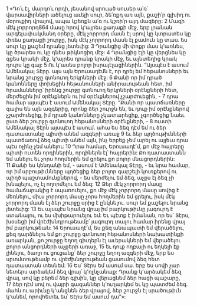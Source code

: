 1 «Դո՛ւ էլ, մարդո՛ւ որդի, յեսանով սրուած սուսեր ա՛ռ՝ վարսավիրների ածելուց աւելի սուր, ձե՛ռքդ առ այն, քաշի՛ր գլխիդ ու մօրուքիդ վրայով, ապա կշեռքն ա՛ռ ու կշռի՛ր այդ մազերը: 2 Մազի մէկ չորրորդ864 մասը հրով կ՚այրես քաղաքի մէջ, երբ լրանան արգելափակմանդ օրերը, մէկ չորրորդ մասն էլ սրով կը կտրատես կը փռես քաղաքի շուրջը, իսկ մէկ չորրորդ մասն էլ քամուն կը տաս. ես սուր կը քաշեմ դրանց յետեւից: 3 Դրանցից մի փոքր մաս կ՚առնես, կը ծրարես ու կը դնես թիկնոցիդ մէջ: 4 Դրանցից էլի կը վերցնես կը գցես կրակի մէջ, կ՚այրես դրանք կրակի մէջ, եւ այնտեղից կրակ դուրս կը գայ:
5 Ու կ՚ասես բոլոր իսրայէլացիներին. “Այսպէս է ասում Ամենակալ Տէրը. այս այն Երուսաղէմն է, որ դրել եմ հեթանոսների եւ նրանց շուրջը գտնուող երկրների մէջ: 6 Քանի որ իմ դրած կանոնները փոխեցին հեթանոսների անիրաւութեան հետ, իմ հրամանները՝ իրենց շուրջը գտնուող երկրների օրէնքների հետ, մերժեցին իմ օրէնքներն ու իմ օրէնքներով չշարժուեցին, - 7 դրա համար այսպէս է ասում Ամենակալ Տէրը. “Քանի որ պատճառները գալիս են այն ազգերից, որոնք ձեր շուրջն են, եւ դուք իմ օրէնքներով չշարժուեցիք, իմ դրած կանոնները չկատարեցիք, չգործեցիք նաեւ ըստ ձեր շուրջը գտնուող հեթանոսների օրէնքների, - 8 ուստի Ամենակալ Տէրն այսպէս է ասում. ահա ես ձեզ դէմ եմ ու ձեր դատաստանը պիտի անեմ ազգերի առաջ 9 եւ ձեր պղծութիւնների պատճառով ձեզ պիտի անեմ այն, ինչ երբեք չեմ արել ու այլեւս դրա պէս ոչինչ չեմ անելու: 10 Դրա համար, Երուսաղէ՛մ, քո մէջ հայրերը պիտի ուտեն որդիներին, որդիներն էլ՝ հայրերին: Քո դատաստանն եմ անելու եւ չորս հողմերին եմ ցրելու քո բոլոր մնացորդներին: 11 Քանի ես կենդանի եմ, - ասում է Ամենակալ Տէրը, - եւ նրա համար, որ իմ սրբութիւնները պղծեցիք ձեր բոլոր գարշելի կուռքերով ու պիղծ պաշտամունքներով, - ես մերժելու եմ ձեզ, աչքս էլ ձեզ չի խնայելու, ոչ էլ ողորմելու եմ ձեզ: 12 Ձեր մէկ չորրորդ մասը համաճարակից է սպառուելու, քո մէջ մէկ չորրորդ մասը սովից է մեռնելու, միւս չորրորդ մասը չորս հողմերին եմ ցրելու, իսկ մէկ չորրորդ մասն էլ ձեր շուրջը սրից է ընկնելու. սուր եմ քաշելու նրանց յետեւից: 13 Եւ այսպէս նրանց վրայ իմ բարկութիւնը յագուրդ է ստանալու, ու ես մխիթարուելու եմ: Եւ պէտք է իմանան, որ ես՝ Տէրս, խօսեցի իմ վրէժխնդրութեամբ՝ յագուրդ տալու համար իրենց վրայ իմ բարկութեան: 14 Երուսաղէ՛մ, ես քեզ անապատի եմ վերածելու, քեզ դարձնելու եմ քո շուրջը գտնուող հեթանոսների նախատինքի առարկան, քո շուրջը եղող գիւղերն էլ աւերակների եմ վերածելու բոլոր անցորդների աչքերի առաջ, 15 եւ դուք ողբալի ու եղկելի էք լինելու, ծաղր ու ցուցանք՝ ձեր շուրջը եղող ազգերի մէջ, երբ ես սրտմտութեամբ ու վրէժխնդրութեան ցասումով ձեզ հետ դատաստան տեսնեմ: 16 Ես՝ Տէրս եմ ասում սա. երբ ես սովի չար նետերս արձակեմ ձեզ վրայ՝ կ՚ոչնչանաք: Դրանք կ՚արձակեմ ձեզ վրայ, սով կը բերեմ ձեր գլխին, կը վերացնեմ ձեր հացի պաշարը, 17 ձեր դէմ սով ու վայրի գազաններ կ՚ուղարկեմ եւ կը պատժեմ ձեզ. մահն ու արիւնը կ՚անցնեն ձեր վրայով, ձեր շուրջն էլ սրածութիւն կ՚անեմ, որովհետեւ ես՝ Տէրս եմ ասում դա”»:
